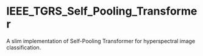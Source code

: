 # IEEE_TGRS_Self_Pooling_Transformer
A slim implementation of Self-Pooling Transformer for hyperspectral image classification.
